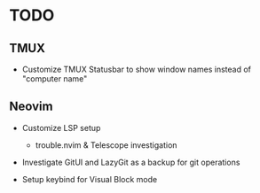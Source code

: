 # TODO

## TMUX

* Customize TMUX Statusbar to show window names instead of "computer name"

## Neovim

* Customize LSP setup
    - trouble.nvim & Telescope investigation

* Investigate GitUI and LazyGit as a backup for git operations

* Setup keybind for Visual Block mode

